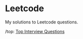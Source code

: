 # Leetcode

My solutions to Leetcode questions.

/top: [Top Interview Questions](https://leetcode.com/problem-list/top-interview-questions/)